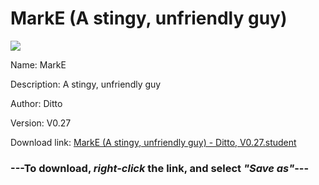 # MarkE (A stingy, unfriendly guy)

<img src = "https://raw.githubusercontent.com/Arbiter1223/Koukou-Gurashi-Custom-Students/master/Students/Files/MarkE%20(A%20stingy%2C%20unfriendly%20guy).png">

Name: MarkE

Description: A stingy, unfriendly guy

Author: Ditto

Version: V0.27

Download link: <a href="https://raw.githubusercontent.com/Arbiter1223/Koukou-Gurashi-Custom-Students/master/Students/Files/MarkE%20(A%20stingy%2C%20unfriendly%20guy)%20-%20Ditto%2C%20V0.27.student">MarkE (A stingy, unfriendly guy) - Ditto, V0.27.student</a>

### ---**To download, _right-click_ the link, and select _"Save as"_**---

